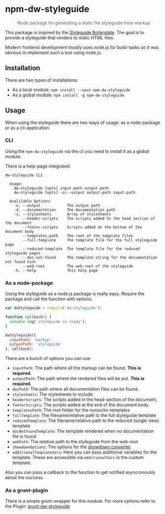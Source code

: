 # npm-dw-styleguide

> Node package for generating a static file styleguide from markup

This package is inspired by the [Styleguide Boilerplate](https://bjankord.github.io/Style-Guide-Boilerplate/). The goal
is to provide a styleguide that renders to static HTML files.

Modern frontend development mostly uses node.js for build-tasks so it was obvious to implement such a tool using node.js.

## Installation

There are two types of installations:

- As a local module:
  `npm install --save npm-dw-styleguide`
- As a global module:
  `npm install -g npm-dw-styleguide`
  
## Usage

When using the styleguide there are two ways of usage: as a node-package or as a cli-application.

### CLI

Using the `npm-dw-styleguide` via the cli you need to install it as a global module.

There is a help-page integrated:

```
dw-styleguide CLI

  Usage:
    dw-styleguide [opts] input-path output-path
    dw-styleguide [opts] -o|--output output-path input-path

  Avalilable Options:
    -o, --output            The output path
    -d, --documentation     The documentation path
    -s, --stylesheets       Array of stylesheets
        --header-scripts    The scripts added to the head section of the document
        --footer-scripts    Scripts added at the bottom of the document body
        --templates-path    The root of the template files
        --full-template     The template file for the full styleguide page
        --reduced-template  The template file for the reduced styleguide pages
        --doc-not-found     The template string for the documentation not found hint
        --web-root          The web-root of the styleguide
    -h, --help              This help page
```

### As a node-package

Using the styleguide as a node.js package is really easy. Require the package and call the function with options.

```javascript
var dwStyleguide = require('dw-styleguide');

function callback() {
  console.log('styleguide is ready');
}

dwStyleguide({
  inputPath: 'markup',
  outputPath: 'styleguide'
}, callback);
```

There are a bunch of options you can use:

- `inputPath`: The path where all the markup can be found. __This is required.__
- `outputPath`: The path where the rendered files will be put. __This is required.__
- `docPath`: The path where all documentation files can be found.
- `stylesheets`: The stylesheets to include.
- `headerScripts`: The scripts added in the head-section of the document,
- `footerScripts`: The scripts added at the end of the document body.
- `templatesPath`: The root folder for the nunjucks-templates
- `fullTemplate`: The filename/relative path to the full styleguide template
- `reducedTemplate`: The filename/relative path to the reduced (single view) template
- `docNotFoundTemplate`: The template rendered when no documentation file is found
- `webPath`: The relative path to the styleguide from the web-root
- `showdownOptions`: The options for the [showdown converter](https://github.com/showdownjs/showdown)
- `additionalTemplateVars`: Here you can pass additional variables for the template. These are accessible via `additionalVars` in the custom template. 

Also you can pass a callback to the function to get notified asyncronously about the success.

### As a grunt-plugin

There is a simple grunt-wrapper for this module. For more options refer to the Plugin: [grunt-dw-styleguide](https://www.npmjs.com/package/grunt-dw-styleguide)
